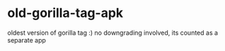 # old-gorilla-tag-apk
oldest version of gorilla tag :) no downgrading involved, its counted as a separate app
